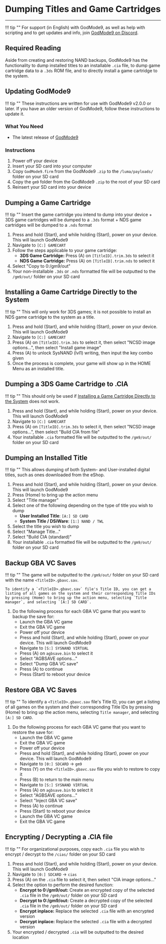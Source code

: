 # Dumping Titles and Game Cartridges
---
!!! tip ""
	For support (in English) with GodMode9, as well as help with scripting and to get updates and info, join [GodMode9 on Discord](https://discord.gg/BRcbvtFxX4).


## Required Reading

Aside from creating and restoring NAND backups, GodMode9 has the functionality to dump installed titles to an installable `.cia` file, to dump game cartridge data to a `.3ds` ROM file, and to directly install a game cartridge to the system.

## Updating GodMode9

!!! tip ""
	These instructions are written for use with GodMode9 v2.0.0 or later. If you have an older version of GodMode9, follow these instructions to update it.

### What You Need

* The latest release of [GodMode9](https://github.com/d0k3/GodMode9/releases/latest)

### Instructions

1. Power off your device
1. Insert your SD card into your computer
1. Copy `GodMode9.firm` from the GodMode9 `.zip` to the `/luma/payloads/` folder on your SD card
1. Copy the `gm9` folder from the GodMode9 `.zip` to the root of your SD card
1. Reinsert your SD card into your device

## Dumping a Game Cartridge

!!! tip ""
	Insert the game cartridge you intend to dump into your device
		+ 3DS game cartridges will be dumped to a `.3ds` format
		+ NDS game cartridges will be dumped to a `.nds` format

1. Press and hold (Start), and while holding (Start), power on your device. This will launch GodMode9
1. Navigate to `[C:] GAMECART`
1. Follow the steps applicable to your game cartridge:
    + **3DS Game Cartridge:** Press (A) on `[TitleID].trim.3ds` to select it
    + **NDS Game Cartridge:** Press (A) on `[TitleID].trim.nds` to select it
1. Select "Copy to 0:/gm9/out"
1. Your non-installable `.3ds` or `.nds` formatted file will be outputted to the `/gm9/out/` folder on your SD card

## Installing a Game Cartridge Directly to the System

!!! tip ""
	This will only work for 3DS games; it is not possible to install an NDS game cartridge to the system as a title.

1. Press and hold (Start), and while holding (Start), power on your device. This will launch GodMode9
1. Navigate to `[C:] GAMECART`
1. Press (A) on `[TitleID].trim.3ds` to select it, then select "NCSD image options...", then select "Install game image"
1. Press (A) to unlock SysNAND (lvl1) writing, then input the key combo given
1. Once the process is complete, your game will show up in the HOME Menu as an installed title.

## Dumping a 3DS Game Cartridge to .CIA

!!! tip ""
	This should only be used if [Installing a Game Cartridge Directly to the System](#installing-a-game-cartridge-directly-to-the-system) does not work.

1. Press and hold (Start), and while holding (Start), power on your device. This will launch GodMode9
1. Navigate to `[C:] GAMECART`
1. Press (A) on `[TitleID].trim.3ds` to select it, then select "NCSD image options...", then select "Build CIA from file"
1. Your installable `.cia` formatted file will be outputted to the `/gm9/out/` folder on your SD card

## Dumping an Installed Title

!!! tip ""
	This allows dumping of both System- and User-installed digital titles, such as ones downloaded from the eShop.

1. Press and hold (Start), and while holding (Start), power on your device. This will launch GodMode9
1. Press (Home) to bring up the action menu
1. Select "Title manager"
1. Select one of the following depending on the type of title you wish to dump
    + **User Installed Title**: `[A:] SD CARD`
    + **System Title / DSiWare**: `[1:] NAND / TWL`
1. Select the title you wish to dump
1. Select "Manage Title..."
1. Select "Build CIA (standard)"
1. Your installable `.cia` formatted file will be outputted to the `/gm9/out/` folder on your SD card

## Backup GBA VC Saves

!!! tip ""
	The game will be outputted to the `/gm9/out/` folder on your SD card with the name `<TitleID>.gbavc.sav`.

	To identify a `<TitleID>.gbavc.sav` file's Title ID, you can get a listing of all games on the system and their corresponding Title IDs by pressing (Home) to bring up the action menu, selecting `Title manager`, and selecting `[A:] SD CARD`.

1. Do the following process for each GBA VC game that you want to backup the save for:
	+ Launch the GBA VC game
	+ Exit the GBA VC game
	+ Power off your device
	+ Press and hold (Start), and while holding (Start), power on your device. This will launch GodMode9
	+ Navigate to `[S:] SYSNAND VIRTUAL`
	+ Press (A) on `agbsave.bin` to select it
	+ Select "AGBSAVE options..."
	+ Select "Dump GBA VC save"
	+ Press (A) to continue
	+ Press (Start) to reboot your device

## Restore GBA VC Saves

!!! tip ""
	To identify a `<TitleID>.gbavc.sav` file's Title ID, you can get a listing of all games on the system and their corresponding Title IDs by pressing (Home) to bring up the action menu, selecting `Title manager`, and selecting `[A:] SD CARD`.

1. Do the following process for each GBA VC game that you want to restore the save for:
	+ Launch the GBA VC game
	+ Exit the GBA VC game
	+ Power off your device
	+ Press and hold (Start), and while holding (Start), power on your device. This will launch GodMode9
	+ Navigate to `[0:] SDCARD` -> `gm9`
	+ Press (Y) on the `<TitleID>.gbavc.sav` file you wish to restore to copy it
	+ Press (B) to return to the main menu
	+ Navigate to `[S:] SYSNAND VIRTUAL`
	+ Press (A) on `agbsave.bin` to select it
	+ Select "AGBSAVE options..."
	+ Select "Inject GBA VC save"
	+ Press (A) to continue
	+ Press (Start) to reboot your device
	+ Launch the GBA VC game
	+ Exit the GBA VC game

## Encrypting / Decrypting a .CIA file

!!! tip ""
	For organizational purposes, copy each `.cia` file you wish to encrypt / decrypt to the `/cias/` folder on your SD card

1. Press and hold (Start), and while holding (Start), power on your device. This will launch GodMode9
1. Navigate to `[0:] SDCARD` -> `cias`
1. Press (A) on the `.cia` file to select it, then select "CIA image options..."
1. Select the option to perform the desired function:
    + **Encrypt to 0:/gm9/out:** Create an encrypted copy of the selected `.cia` file in the `/gm9/out/` folder on your SD card
    + **Decrypt to 0:/gm9/out:** Create a decrypted copy of the selected `.cia` file in the `/gm9/out/` folder on your SD card
    + **Encrypt inplace:** Replace the selected `.cia` file with an encrypted version
    + **Decrypt inplace:** Replace the selected `.cia` file with a decrypted version
1. Your encrypted / decrypted `.cia` will be outputted to the desired location
